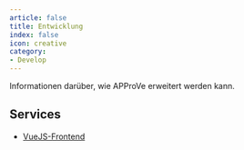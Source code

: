 ```yaml
---
article: false
title: Entwicklung
index: false
icon: creative
category:
- Develop
---
```


Informationen darüber, wie APProVe erweitert werden kann.

<!-- more -->

## Services

- [VueJS-Frontend](vuejs.md)


